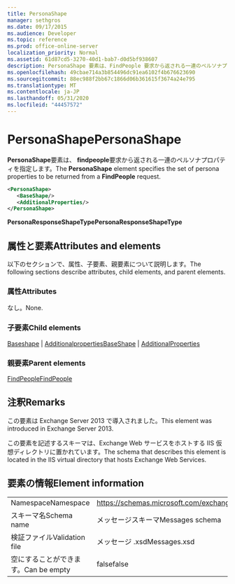 ```yaml
---
title: PersonaShape
manager: sethgros
ms.date: 09/17/2015
ms.audience: Developer
ms.topic: reference
ms.prod: office-online-server
localization_priority: Normal
ms.assetid: 61d87cd5-3270-40d1-bab7-d0d5bf938607
description: PersonaShape 要素は、FindPeople 要求から返される一連のペルソナプロパティを指定します。
ms.openlocfilehash: 49cbae714a3b854496dc91ea6102f4b676623690
ms.sourcegitcommit: 88ec988f2bb67c1866d06b361615f3674a24e795
ms.translationtype: MT
ms.contentlocale: ja-JP
ms.lasthandoff: 05/31/2020
ms.locfileid: "44457572"
---
```

# <a name="personashape"></a><span data-ttu-id="c52bd-103">PersonaShape</span><span class="sxs-lookup"><span data-stu-id="c52bd-103">PersonaShape</span></span>

<span data-ttu-id="c52bd-104">**PersonaShape**要素は、 **findpeople**要求から返される一連のペルソナプロパティを指定します。</span><span class="sxs-lookup"><span data-stu-id="c52bd-104">The **PersonaShape** element specifies the set of persona properties to be returned from a **FindPeople** request.</span></span> 
  
```XML
<PersonaShape>
   <BaseShape/>
   <AdditionalProperties/>
</PersonaShape>
```

 <span data-ttu-id="c52bd-105">**PersonaResponseShapeType**</span><span class="sxs-lookup"><span data-stu-id="c52bd-105">**PersonaResponseShapeType**</span></span>
## <a name="attributes-and-elements"></a><span data-ttu-id="c52bd-106">属性と要素</span><span class="sxs-lookup"><span data-stu-id="c52bd-106">Attributes and elements</span></span>

<span data-ttu-id="c52bd-107">以下のセクションで、属性、子要素、親要素について説明します。</span><span class="sxs-lookup"><span data-stu-id="c52bd-107">The following sections describe attributes, child elements, and parent elements.</span></span>
  
### <a name="attributes"></a><span data-ttu-id="c52bd-108">属性</span><span class="sxs-lookup"><span data-stu-id="c52bd-108">Attributes</span></span>

<span data-ttu-id="c52bd-109">なし。</span><span class="sxs-lookup"><span data-stu-id="c52bd-109">None.</span></span>
  
### <a name="child-elements"></a><span data-ttu-id="c52bd-110">子要素</span><span class="sxs-lookup"><span data-stu-id="c52bd-110">Child elements</span></span>

<span data-ttu-id="c52bd-111">[Baseshape](baseshape.md)  | [Additionalproperties](additionalproperties.md)</span><span class="sxs-lookup"><span data-stu-id="c52bd-111">[BaseShape](baseshape.md) | [AdditionalProperties](additionalproperties.md)</span></span>
  
### <a name="parent-elements"></a><span data-ttu-id="c52bd-112">親要素</span><span class="sxs-lookup"><span data-stu-id="c52bd-112">Parent elements</span></span>

[<span data-ttu-id="c52bd-113">FindPeople</span><span class="sxs-lookup"><span data-stu-id="c52bd-113">FindPeople</span></span>](findpeople.md)
  
## <a name="remarks"></a><span data-ttu-id="c52bd-114">注釈</span><span class="sxs-lookup"><span data-stu-id="c52bd-114">Remarks</span></span>

<span data-ttu-id="c52bd-115">この要素は Exchange Server 2013 で導入されました。</span><span class="sxs-lookup"><span data-stu-id="c52bd-115">This element was introduced in Exchange Server 2013.</span></span>
  
<span data-ttu-id="c52bd-116">この要素を記述するスキーマは、Exchange Web サービスをホストする IIS 仮想ディレクトリに置かれています。</span><span class="sxs-lookup"><span data-stu-id="c52bd-116">The schema that describes this element is located in the IIS virtual directory that hosts Exchange Web Services.</span></span>
  
## <a name="element-information"></a><span data-ttu-id="c52bd-117">要素の情報</span><span class="sxs-lookup"><span data-stu-id="c52bd-117">Element information</span></span>

|||
|:-----|:-----|
|<span data-ttu-id="c52bd-118">Namespace</span><span class="sxs-lookup"><span data-stu-id="c52bd-118">Namespace</span></span>  <br/> |https://schemas.microsoft.com/exchange/services/2006/messages  <br/> |
|<span data-ttu-id="c52bd-119">スキーマ名</span><span class="sxs-lookup"><span data-stu-id="c52bd-119">Schema name</span></span>  <br/> |<span data-ttu-id="c52bd-120">メッセージスキーマ</span><span class="sxs-lookup"><span data-stu-id="c52bd-120">Messages schema</span></span>  <br/> |
|<span data-ttu-id="c52bd-121">検証ファイル</span><span class="sxs-lookup"><span data-stu-id="c52bd-121">Validation file</span></span>  <br/> |<span data-ttu-id="c52bd-122">メッセージ .xsd</span><span class="sxs-lookup"><span data-stu-id="c52bd-122">Messages.xsd</span></span>  <br/> |
|<span data-ttu-id="c52bd-123">空にすることができます。</span><span class="sxs-lookup"><span data-stu-id="c52bd-123">Can be empty</span></span>  <br/> |<span data-ttu-id="c52bd-124">false</span><span class="sxs-lookup"><span data-stu-id="c52bd-124">false</span></span>  <br/> |
   

